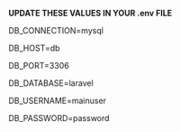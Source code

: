 **UPDATE THESE VALUES IN YOUR .env FILE**

DB_CONNECTION=mysql

DB_HOST=db

DB_PORT=3306

DB_DATABASE=laravel

DB_USERNAME=mainuser

DB_PASSWORD=password
